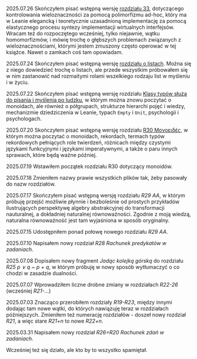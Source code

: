 2025.07.26 Skończyłem pisać wstępną wersję [rozdziału
33](https://github.com/boryspaulewicz/matematyka_dla_psychologow/blob/main/rozdzialy/R33_a_potem_rekordowo_i_z_klasa.md),
dotyczącego kontrolowania wieloznaczności za pomocą polimorfizmu ad-hoc, który ma w Leanie elegancką
i teoretycznie uzasadnioną implementację za pomocą elastycznego procesu syntezy implementacji
wirtualnych interfejsów. Wracam też do rozpoczętego wcześniej, tylko niejawnie, wątku homomorfizmów,
i mówię trochę o głębszych problemach związanych z wieloznacznościami, którymi jestem zmuszony
często operować w tej książce. Nawet o zamkach coś tam opowiadam.

2025.07.24 Skończyłem pisać wstępną wersję [rozdziału o
listach](./rozdzialy/R32_zaraz_bedzie_tylko_jeszcze_listy.md). Można się z niego dowiedzieć trochę o
listach, ale przede wszystkim próbowałem się w nim zastanowić nad rozmaitymi rolami wszelkiego
rodzaju list w myśleniu i w życiu.

2025.07.22 Skończyłem pisać wstępną wersję rozdziału [Klasy typów służą do pisania i myślenia po
ludzku](./rozdzialy/R31_Klasy_typow_sluza_do.md), w którym można znowu poczytać o monoidach, ale
również o półgrupach, strukturze hierarchi pojęć i wiedzy, mechanizmie dziedziczenia w Leanie,
typach `Empty` i `Unit`, psychologii i psychologach.

2025.07.20 Skończyłem pisać wstępną wersję rozdziału [R30 Μονοειδές](./rozdzialy/R30_Monoeides.md),
w którym można poczytać o monoidach, rekordach, termach typów rekordowych pełniących role twierdzeń,
różnicach między czystymi językami funkcyjnymi i językami imperatywnymi, a także o paru innych
sprawach, które będą ważne później.

2025.07.19 Wstawiłem początek rozdziału R30 dotyczący monoidów.

2025.07.18 Zmieniłem nazwy prawie wszystkich plików tak, żeby pasowały do nazw rozdziałów.

2025.07.17 Skończyłem pisać wstępną wersję rozdziału *R29 AA*, w którym próbuję przejść możliwie
płynnie i bezboleśnie od prostych przykładów ilustrujących perspektywę algebry abstrakcyjnej do
transformacji nauturalnej, a dokładniej naturalnej równoważności. Zgodnie z moją wiedzą, naturalna
równoważność jest tam wyjaśniona w sposób oryginalny.

2025.07.15 Udostępniłem ponad połowę nowego rozdziału *R29 AA*.

2025.07.10 Napisałem nowy rozdział *R28 Rachunek predykatów w zadaniach*.

2025.07.08 Dopisałem nowy fragment *Jadąc kolejką górską* do rozdziału *R25 p ∨ q ~ p + q*, w którym
próbuję w nowy sposób wytłumaczyć o co chodzi w zasadzie dualności.

2025.07.07 Wprowadziłem liczne drobne zmiany w rozdziałach *R22-26* (wcześniej *R21-*...)

2025.07.03 Znacząco przerobiłem rozdziały *R19-R23*, między innymi dodając tam nowe wątki, do
których nawiązuję teraz w rozdziałach późniejszych. Zmieniłem też numerację rozdziałów - doszeł nowy
rozdział *R21*, a więc stare *R21+n* to nowe *R22+n*.

2025.03.31 Napisałem nowy rozdział *R26=R20 Rachunek zdań w zadaniach*.

Wcześniej też się działo, ale kto by to wszystko spamiętał.
